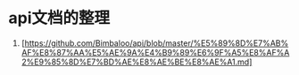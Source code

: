 # api文档的整理
1. [https://github.com/Bimbaloo/api/blob/master/%E5%89%8D%E7%AB%AF%E8%87%AA%E5%AE%9A%E4%B9%89%E6%9F%A5%E8%AF%A2%E9%85%8D%E7%BD%AE%E8%AE%BE%E8%AE%A1.md]
